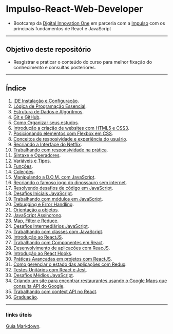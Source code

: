 # Impulso-React-Web-Developer
- Bootcamp da [Digital Innovation One](https://web.digitalinnovation.one/home) em parceria com a [Impulso](https://impulso.work/) com os principais fundamentos de React e JavaScript

---

## Objetivo deste repositório

- Resgistrar e praticar o conteúdo do curso para melhor fixação do conhecimento e consultas posteriores.
  
---

## Índice

1. [IDE Instalação e Configuração]().
2. [Lógica de Programação Essencial]().
3. [Estrutura de Dados e Algoritmos]().
4. [Git e GitHub]().
5. [Como Organizar seus estudos]().
6. [Introdução a criação de websites com HTML5 e CSS3]().
7. [Posicionando elementos com Flexbox em CSS]().
8. [Conceitos de resposividade e experiência do usuário]().
9. [Recriando a Interface do Netflix](https://github.com/MichelTsukiyama/netflix-clone.git).
10. [Trabalhando com responsividade na prática]().
11. [Sintaxe e Operadores]().
12. [Variáveis e Tipos]().
13. [Funções]().
14. [Coleções]().
15. [Manipulando a D.O.M. com JavaScript]().
16. [Recriando o famoso jogo do dinossauro sem internet]().
17. [Resolvendo desafios de código em JavaScript]().
18. [Desafios Iniciais JavaScript]().
19. [Trabalhando com módulos em JavaScript]().
20. [Debugging e Error Handling]().
21. [Orientação a objetos]().
22. [JavaScript Assíncrono]().
23. [Map, Filter e Reduce]().
24. [Desafios Intermediários JavaScript]().
25. [Trabalhando com classes com JavaScript]().
26. [Introdução ao ReactJS]().
27. [Trabalhando com Componentes em React]().
28. [Desenvolvimento de aplicações com ReacJS]().
29. [Introdução ao React Hooks]().
30. [Práticas Avançadas em projetos com ReactJS]().
31. [Como gerenciar o estado das aplicações com Redux]().
32. [Testes Unitários com React e Jest]().
33. [Desafios Médios JavaScript]().
34. [Criando um site para encontrar restaurantes usando o Google Maps que consulta API do Google]().
35. [Trabalhando com context API no React]().
36. [Graduação]().

---

### links úteis

[Guia Markdown](https://www.markdownguide.org/basic-syntax/#images-1).
